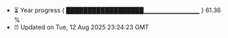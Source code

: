 - ⏳ Year progress { ██████████████████▁▁▁▁▁▁▁▁▁▁▁▁ } 61.36 %
- ⏰ Updated on Tue, 12 Aug 2025 23:24:23 GMT

